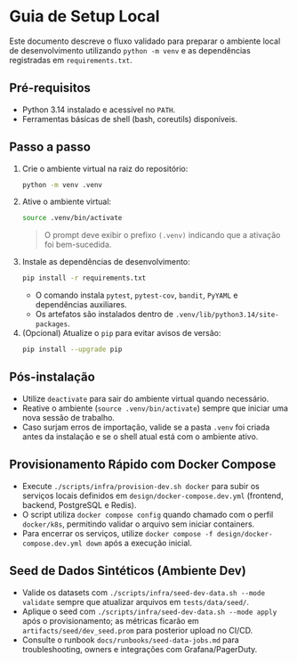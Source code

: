 # Guia de Setup Local

Este documento descreve o fluxo validado para preparar o ambiente local de desenvolvimento utilizando `python -m venv` e as dependências registradas em `requirements.txt`.

## Pré-requisitos
- Python 3.14 instalado e acessível no `PATH`.
- Ferramentas básicas de shell (bash, coreutils) disponíveis.

## Passo a passo
1. Crie o ambiente virtual na raiz do repositório:
   ```bash
   python -m venv .venv
   ```
2. Ative o ambiente virtual:
   ```bash
   source .venv/bin/activate
   ```
   > O prompt deve exibir o prefixo `(.venv)` indicando que a ativação foi bem-sucedida.
3. Instale as dependências de desenvolvimento:
   ```bash
   pip install -r requirements.txt
   ```
   - O comando instala `pytest`, `pytest-cov`, `bandit`, `PyYAML` e dependências auxiliares.
   - Os artefatos são instalados dentro de `.venv/lib/python3.14/site-packages`.
4. (Opcional) Atualize o `pip` para evitar avisos de versão:
   ```bash
   pip install --upgrade pip
   ```

## Pós-instalação
- Utilize `deactivate` para sair do ambiente virtual quando necessário.
- Reative o ambiente (`source .venv/bin/activate`) sempre que iniciar uma nova sessão de trabalho.
- Caso surjam erros de importação, valide se a pasta `.venv` foi criada antes da instalação e se o shell atual está com o ambiente ativo.

## Provisionamento Rápido com Docker Compose

- Execute `./scripts/infra/provision-dev.sh docker` para subir os serviços locais definidos em `design/docker-compose.dev.yml` (frontend, backend, PostgreSQL e Redis).
- O script utiliza `docker compose config` quando chamado com o perfil `docker/k8s`, permitindo validar o arquivo sem iniciar containers.
- Para encerrar os serviços, utilize `docker compose -f design/docker-compose.dev.yml down` após a execução inicial.

## Seed de Dados Sintéticos (Ambiente Dev)

- Valide os datasets com `./scripts/infra/seed-dev-data.sh --mode validate` sempre que atualizar arquivos em `tests/data/seed/`.
- Aplique o seed com `./scripts/infra/seed-dev-data.sh --mode apply` após o provisionamento; as métricas ficarão em `artifacts/seed/dev_seed.prom` para posterior upload no CI/CD.
- Consulte o runbook `docs/runbooks/seed-data-jobs.md` para troubleshooting, owners e integrações com Grafana/PagerDuty.
